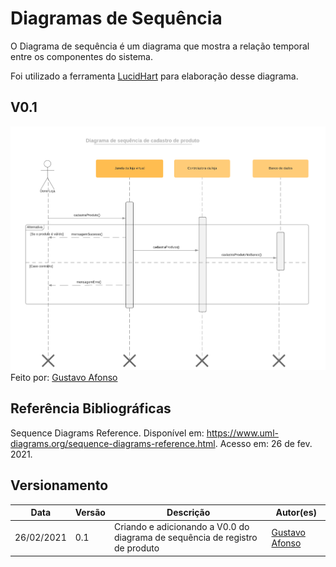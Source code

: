 # Diagramas de Sequência

O Diagrama de sequência é um diagrama que mostra a relação temporal entre os componentes do sistema.

Foi utilizado a ferramenta [LucidHart](www.lucidchart.com) para elaboração desse diagrama.

## V0.1

![alt text](../../img/uml/Diagrama_de_sequencia_cadastro_produto.png)
Feito por: [Gustavo Afonso](https://github.com/GustavoAPS)

## Referência Bibliográficas
Sequence Diagrams Reference. Disponível em: https://www.uml-diagrams.org/sequence-diagrams-reference.html. Acesso em: 26 de fev. 2021.

## Versionamento

| Data | Versão | Descrição | Autor(es) |
|------|------|------|------|
|26/02/2021|0.1|Criando e adicionando a V0.0 do diagrama de sequência de registro de produto|[Gustavo Afonso](https://github.com/GustavoAPS)|